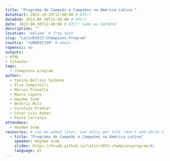 ```yaml
---
title: "Programa de Campeãs e Campeões na América Latina "
dateStart: 2023-10-19T12:00:00 # UTC!!
dateEnd: 2023-08-30T12:40:00 # UTC!!
date: 2023-08-30T12:40:00 # UTC!! same as dateEnd
description: ""
location: 'online' # free text
slug: "LatinR2023-Champions-Program"
country: "\U0001F310" # emoji
ropensci: no
outputs: 
- HTML
- Calendar 
tags: 
  - champions program
author:
  - Yanina Bellini Saibene
  - Elio Campitelli
  - Marcos Prunello
  - Mauro Lepore
  - Haydee Svab
  - Beatriz Milz
  - Carolina Pradier
  - César Luis Aybar
  - Paola Corrales
attendees:
  - Haydee Svab
resources: # can be added later, one entry per talk (don't add while still empty, add once there are resources)
  - title: "Programa de Campeãs e Campeões na América Latina"
    speaker: Haydee Svab
    slides: https://hsvab.github.io/latinr2023-championsprogram/#/
    language: pt
---
```


